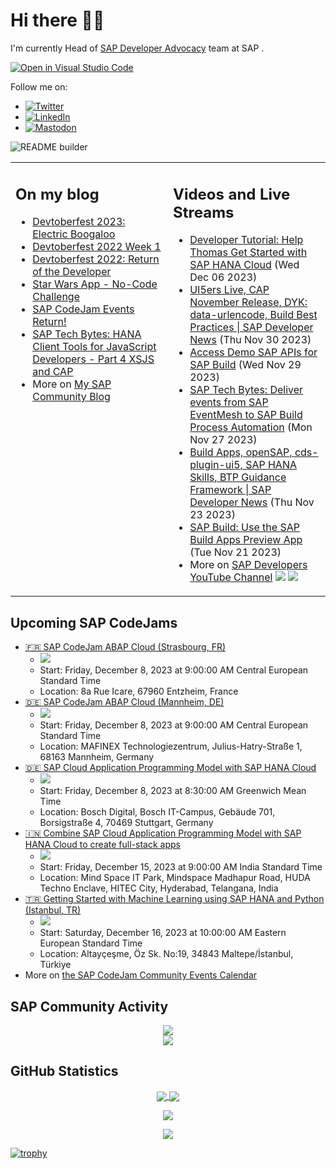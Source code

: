 
# Hi there 👋🏼

I'm currently Head of [SAP Developer Advocacy](https://developers.sap.com/developer-advocates.html) team at SAP .

[![Open in Visual Studio Code](https://img.shields.io/badge/Made%20for-VSCode-1f425f.svg)](https://github.dev/jung-thomas/jung-thomas)

Follow me on:
- <a href="https://twitter.com/thomas_jung"><img alt="Twitter" src="https://img.shields.io/badge/thomas_jung-%231DA1F2.svg?style=for-the-badge&logo=Twitter&logoColor=white"/></a>
- <a href="https://www.linkedin.com/in/thomasjungsap/"><img alt="LinkedIn" src="https://img.shields.io/badge/linkedin-%230077B5.svg?style=for-the-badge&logo=linkedin&logoColor=white"/></a>
- <a rel="me" href="https://mastodon.cloud/@thomas_jung"><img alt="Mastodon" src="https://img.shields.io/mastodon/follow/109262551990174478?domain=https%3A%2F%2Fmastodon.cloud%2F&style=social"/></a>

![README builder](https://github.com/jung-thomas/jung-thomas/workflows/README%20builder/badge.svg)

<table><tr><td valign="top" width="50%">
 
## On my blog
- [Devtoberfest 2023: Electric Boogaloo](https://blogs.sap.com/?p=1824721) 
- [Devtoberfest 2022 Week 1](https://blogs.sap.com/?p=1618235) 
- [Devtoberfest 2022: Return of the Developer](https://blogs.sap.com/?p=1598237) 
- [Star Wars App - No-Code Challenge](https://blogs.sap.com/?p=1543686) 
- [SAP CodeJam Events Return!](https://blogs.sap.com/?p=1539697) 
- [SAP Tech Bytes: HANA Client Tools for JavaScript Developers - Part 4 XSJS and CAP](https://blogs.sap.com/?p=1519898) 
- More on [My SAP Community Blog](https://people.sap.com/thomas.jung#content:blogposts)
</td>
  
<td valign="top" width="50%">
  
## Videos and Live Streams
- [Developer Tutorial: Help Thomas Get Started with SAP HANA Cloud](https://www.youtube.com/watch?v=ztDOYsNB204) (Wed Dec 06 2023)
- [UI5ers Live, CAP November Release, DYK: data-urlencode, Build Best Practices | SAP Developer News](https://www.youtube.com/watch?v=Qk-9ip1P3xg) (Thu Nov 30 2023)
- [Access Demo SAP APIs for SAP Build](https://www.youtube.com/watch?v=11TUQgQi-9k) (Wed Nov 29 2023)
- [SAP Tech Bytes: Deliver events from SAP EventMesh to SAP Build Process Automation](https://www.youtube.com/watch?v=CnPUhnKcl-k) (Mon Nov 27 2023)
- [Build Apps, openSAP, cds-plugin-ui5, SAP HANA Skills, BTP Guidance Framework | SAP Developer News](https://www.youtube.com/watch?v=V2v0-CEDs6o) (Thu Nov 23 2023)
- [SAP Build: Use the SAP Build Apps Preview App](https://www.youtube.com/watch?v=EfoyYcRCGic) (Tue Nov 21 2023)
- More on [SAP Developers YouTube Channel](https://www.youtube.com/channel/UCNfmelKDrvRmjYwSi9yvrMg) ![](https://img.shields.io/youtube/channel/views/UCNfmelKDrvRmjYwSi9yvrMg) ![](https://img.shields.io/youtube/channel/subscribers/UCNfmelKDrvRmjYwSi9yvrMg)
</td></tr></table>

## Upcoming SAP CodeJams
- [🇫🇷 SAP CodeJam ABAP Cloud (Strasbourg, FR)](https://groups.community.sap.com/t5/sap-codejam/sap-codejam-abap-cloud-strasbourg-fr/ev-p/302494)
  - <img src="https://groups.community.sap.com/t5/image/serverpage/image-id/49596i5B96273BABD90CE7/image-size/thumb?v=v2&px=150" />
  - Start: Friday, December 8, 2023 at 9:00:00 AM Central European Standard Time
  - Location: 8a Rue Icare, 67960 Entzheim, France
- [🇩🇪 SAP CodeJam ABAP Cloud (Mannheim, DE)](https://groups.community.sap.com/t5/sap-codejam/sap-codejam-abap-cloud-mannheim-de/ev-p/291688)
  - <img src="https://groups.community.sap.com/t5/image/serverpage/image-id/46020iAF9CD942EB7D2D37/image-size/thumb?v=v2&px=150" />
  - Start: Friday, December 8, 2023 at 9:00:00 AM Central European Standard Time
  - Location: MAFINEX Technologiezentrum, Julius-Hatry-Straße 1, 68163 Mannheim, Germany
- [🇩🇪 SAP Cloud Application Programming Model with SAP HANA Cloud](https://groups.community.sap.com/t5/sap-codejam/sap-cloud-application-programming-model-with-sap-hana-cloud/ev-p/300475)
  - <img src="https://groups.community.sap.com/t5/image/serverpage/image-id/49002i3FE68AF7A7717186/image-size/thumb?v=v2&px=150" />
  - Start: Friday, December 8, 2023 at 8:30:00 AM Greenwich Mean Time
  - Location: Bosch Digital, Bosch IT-Campus, Gebäude 701, Borsigstraße 4, 70469 Stuttgart, Germany
- [🇮🇳 Combine SAP Cloud Application Programming Model with SAP HANA Cloud to create full-stack apps](https://groups.community.sap.com/t5/sap-codejam/combine-sap-cloud-application-programming-model-with-sap-hana-cloud-to/ev-p/297097)
  - <img src="https://groups.community.sap.com/t5/image/serverpage/image-id/47889i635A005FD3DAFDC5/image-size/thumb?v=v2&px=150" />
  - Start: Friday, December 15, 2023 at 9:00:00 AM India Standard Time
  - Location: Mind Space IT Park, Mindspace Madhapur Road, HUDA Techno Enclave, HITEC City, Hyderabad, Telangana, India
- [🇹🇷 Getting Started with Machine Learning using SAP HANA and Python (Istanbul, TR)](https://groups.community.sap.com/t5/sap-codejam/getting-started-with-machine-learning-using-sap-hana-and-python-istanbul-tr/ev-p/301057)
  - <img src="https://groups.community.sap.com/t5/image/serverpage/image-id/50386i5E94540BC7D6BCB8/image-size/thumb?v=v2&px=150" />
  - Start: Saturday, December 16, 2023 at 10:00:00 AM Eastern European Standard Time
  - Location: Altayçeşme, Öz Sk. No:19, 34843 Maltepe/İstanbul, Türkiye
- More on [the SAP CodeJam Community Events Calendar](https://groups.community.sap.com/t5/sap-codejam/eb-p/codejam-events)

## SAP Community Activity
<p align = "center">
<a href="https://people.sap.com/thomas.jung#overview">
  <img align="center" src="https://devrel-tools-prod-scn-badges-srv.cfapps.eu10.hana.ondemand.com/activity/thomas.jung" />
</a>
</br>
<a href="https://people.sap.com/thomas.jung#reputation">
  <img align="center" src="https://devrel-tools-prod-scn-badges-srv.cfapps.eu10.hana.ondemand.com/showcaseBadges/thomas.jung?test=2" />
</a>
</p>

## GitHub Statistics
<p align = "center">
<a href="https://github.com/anuraghazra/github-readme-stats">
  <img align="center" src="https://github-readme-stats.vercel.app/api?username=jung-thomas&count_private=true&show_icons=true&theme=dark&line_height=27" />
</a>
<a href="https://github.com/anuraghazra/github-readme-stats">
  <img align="center" src="https://github-readme-stats.vercel.app/api/top-langs/?username=jung-thomas&show_icons=true&theme=dark" />
</a>
</p>

<p align = "center">
 <img  src="https://github-readme-streak-stats.herokuapp.com/?user=jung-thomas&show_icons=true&locale=en&layout=compact&theme=dark&line_height=0" />
</p> 

<p align = "center">
 <img src="https://activity-graph.herokuapp.com/graph?username=jung-thomas&theme=redical">
</p> 

[![trophy](https://github-profile-trophy.vercel.app/?username=jung-thomas&theme=onedark)](https://github.com/ryo-ma/github-profile-trophy)


